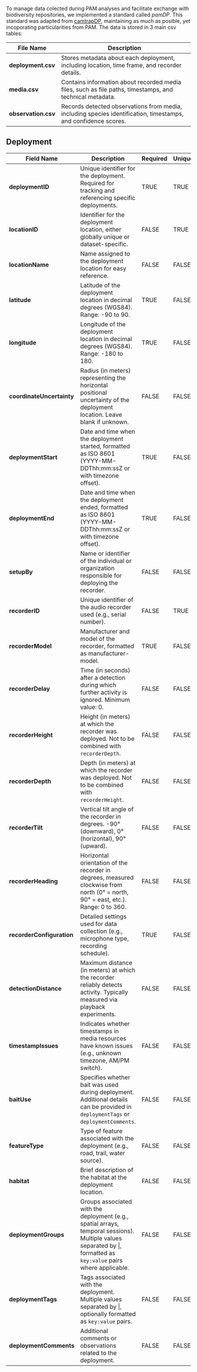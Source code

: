 To manage data colected during PAM analyses and facilitate exchange with biodiversity repositories, we implemented a standard called *pamDP*. 
This standard was adapted from [camtrapDP](https://camtrap-dp.tdwg.org/), maintaining as much as posible, yet incoporating particularities from PAM. 
The data is stored in 3 main csv tables:

| File Name        | Description |
|-----------------|-------------|
| **deployment.csv** | Stores metadata about each deployment, including location, time frame, and recorder details. |
| **media.csv**      | Contains information about recorded media files, such as file paths, timestamps, and technical metadata. |
| **observation.csv** | Records detected observations from media, including species identification, timestamps, and confidence scores. |


## Deployment
| Field Name              | Description | Required | Unique | Type | Example |
|-------------------------|-------------|----------|--------|------|---------|
| **deploymentID**        | Unique identifier for the deployment. Required for tracking and referencing specific deployments. | TRUE | TRUE | string | DEP001 |
| **locationID**          | Identifier for the deployment location, either globally unique or dataset-specific. | FALSE | TRUE | string | LOC001 |
| **locationName**        | Name assigned to the deployment location for easy reference. | FALSE | FALSE | string | Finca La Esperanza |
| **latitude**            | Latitude of the deployment location in decimal degrees (WGS84). Range: -90 to 90. | TRUE | FALSE | float | 5.270442 |
| **longitude**           | Longitude of the deployment location in decimal degrees (WGS84). Range: -180 to 180. | TRUE | FALSE | float | 2.384995 |
| **coordinateUncertainty** | Radius (in meters) representing the horizontal positional uncertainty of the deployment location. Leave blank if unknown. | FALSE | FALSE | float (> 0) | 100 |
| **deploymentStart**     | Date and time when the deployment started, formatted as ISO 8601 (YYYY-MM-DDThh:mm:ssZ or with timezone offset). | TRUE | FALSE | datetime | 2020-03-01T22:00:00Z |
| **deploymentEnd**       | Date and time when the deployment ended, formatted as ISO 8601 (YYYY-MM-DDThh:mm:ssZ or with timezone offset). | TRUE | FALSE | datetime | 2020-04-01T22:00:00Z |
| **setupBy**            | Name or identifier of the individual or organization responsible for deploying the recorder. | FALSE | FALSE | string | Juan Gómez |
| **recorderID**         | Unique identifier of the audio recorder used (e.g., serial number). | FALSE | TRUE | string | G02345 |
| **recorderModel**      | Manufacturer and model of the recorder, formatted as manufacturer-model. | TRUE | FALSE | string | Audiomoth v1.2.0 |
| **recorderDelay**      | Time (in seconds) after a detection during which further activity is ignored. Minimum value: 0. | FALSE | FALSE | float (min 0) | 120 |
| **recorderHeight**     | Height (in meters) at which the recorder was deployed. Not to be combined with `recorderDepth`. | FALSE | FALSE | float (min 0) | 1.2 |
| **recorderDepth**      | Depth (in meters) at which the recorder was deployed. Not to be combined with `recorderHeight`. | FALSE | FALSE | float (min 0) | 4.8 |
| **recorderTilt**       | Vertical tilt angle of the recorder in degrees. -90° (downward), 0° (horizontal), 90° (upward). | FALSE | FALSE | float (min -90, max 90) | 87 |
| **recorderHeading**    | Horizontal orientation of the recorder in degrees, measured clockwise from north (0° = north, 90° = east, etc.). Range: 0 to 360. | FALSE | FALSE | float (min 0, max 360) | 225 |
| **recorderConfiguration** | Detailed settings used for data collection (e.g., microphone type, recording schedule). | TRUE | FALSE | string | record 1 minute every 29 minutes, internal microphone |
| **detectionDistance**  | Maximum distance (in meters) at which the recorder reliably detects activity. Typically measured via playback experiments. | FALSE | FALSE | float (min 0) | 9.5 |
| **timestampIssues**    | Indicates whether timestamps in media resources have known issues (e.g., unknown timezone, AM/PM switch). | FALSE | FALSE | string | unknown timezone, am/pm switch |
| **baitUse**            | Specifies whether bait was used during deployment. Additional details can be provided in `deploymentTags` or `deploymentComments`. | FALSE | FALSE | binary | FALSE |
| **featureType**        | Type of feature associated with the deployment (e.g., road, trail, water source). | FALSE | FALSE | enum | waterSource |
| **habitat**            | Brief description of the habitat at the deployment location. | FALSE | FALSE | string | Humid tropical rainforest |
| **deploymentGroups**   | Groups associated with the deployment (e.g., spatial arrays, temporal sessions). Multiple values separated by \|, formatted as `key:value` pairs where applicable. | FALSE | FALSE | string | season:winter 2020 \| grid:A1 |
| **deploymentTags**     | Tags associated with the deployment. Multiple values separated by \|, optionally formatted as `key:value` pairs. | FALSE | FALSE | string | land cover:forest \| bait:food |
| **deploymentComments** | Additional comments or observations related to the deployment. | FALSE | FALSE | string | traffic noise during installation |
